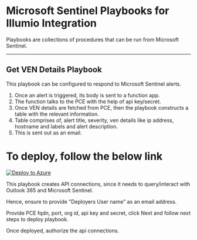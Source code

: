 # Microsoft Sentinel Playbooks for Illumio Integration

Playbooks are collections of procedures that can be run from Microsoft Sentinel.  

---

## Get VEN Details Playbook

This playbook can be configured to respond to Microsoft Sentinel alerts.

1. Once an alert is triggered, its body is sent to a function app.
2. The function talks to the PCE with the help of api key/secret.
3. Once VEN details are fetched from PCE, then the playbook constructs a table with the relevant information.
4. Table comprises of, alert title, severity, ven details like ip address, hostname and labels and alert description.
5. This is sent out as an email.

# To deploy, follow the below link 
[![Deploy to Azure](https://aka.ms/deploytoazurebutton)](https://portal.azure.com/#create/Microsoft.Template/uri/https%3A%2F%2Fraw.githubusercontent.com%2FAzure%2FAzure-Sentinel%2Frefs%2Fheads%2Fmaster%2FSolutions%2FIllumioSaaS%2FPlaybooks%2FIllumio-Get-Ven-Details%2Fazuredeploy.json)


This playbook creates API connections, since it needs to query/interact with Outlook 365 and Microsoft Sentinel.

Hence, ensure to provide "Deployers User name" as an email address. 

Provide PCE fqdn, port, org id, api key and secret, click Next and follow next steps to deploy playbook.

Once deployed, authorize the api connections.